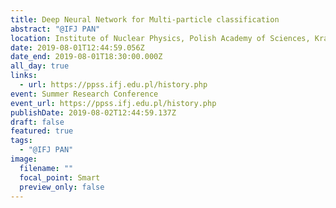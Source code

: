 ```yaml
---
title: Deep Neural Network for Multi-particle classification
abstract: "@IFJ PAN"
location: Institute of Nuclear Physics, Polish Academy of Sciences, Krakow
date: 2019-08-01T12:44:59.056Z
date_end: 2019-08-01T18:30:00.000Z
all_day: true
links:
  - url: https://ppss.ifj.edu.pl/history.php
event: Summer Research Conference
event_url: https://ppss.ifj.edu.pl/history.php
publishDate: 2019-08-02T12:44:59.137Z
draft: false
featured: true
tags:
  - "@IFJ PAN"
image:
  filename: ""
  focal_point: Smart
  preview_only: false
---
```


